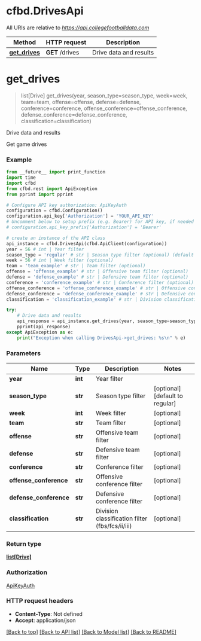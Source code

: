 # cfbd.DrivesApi

All URIs are relative to *https://api.collegefootballdata.com*

Method | HTTP request | Description
------------- | ------------- | -------------
[**get_drives**](DrivesApi.md#get_drives) | **GET** /drives | Drive data and results


# **get_drives**
> list[Drive] get_drives(year, season_type=season_type, week=week, team=team, offense=offense, defense=defense, conference=conference, offense_conference=offense_conference, defense_conference=defense_conference, classification=classification)

Drive data and results

Get game drives

### Example
```python
from __future__ import print_function
import time
import cfbd
from cfbd.rest import ApiException
from pprint import pprint

# Configure API key authorization: ApiKeyAuth
configuration = cfbd.Configuration()
configuration.api_key['Authorization'] = 'YOUR_API_KEY'
# Uncomment below to setup prefix (e.g. Bearer) for API key, if needed
# configuration.api_key_prefix['Authorization'] = 'Bearer'

# create an instance of the API class
api_instance = cfbd.DrivesApi(cfbd.ApiClient(configuration))
year = 56 # int | Year filter
season_type = 'regular' # str | Season type filter (optional) (default to regular)
week = 56 # int | Week filter (optional)
team = 'team_example' # str | Team filter (optional)
offense = 'offense_example' # str | Offensive team filter (optional)
defense = 'defense_example' # str | Defensive team filter (optional)
conference = 'conference_example' # str | Conference filter (optional)
offense_conference = 'offense_conference_example' # str | Offensive conference filter (optional)
defense_conference = 'defense_conference_example' # str | Defensive conference filter (optional)
classification = 'classification_example' # str | Division classification filter (fbs/fcs/ii/iii) (optional)

try:
    # Drive data and results
    api_response = api_instance.get_drives(year, season_type=season_type, week=week, team=team, offense=offense, defense=defense, conference=conference, offense_conference=offense_conference, defense_conference=defense_conference, classification=classification)
    pprint(api_response)
except ApiException as e:
    print("Exception when calling DrivesApi->get_drives: %s\n" % e)
```

### Parameters

Name | Type | Description  | Notes
------------- | ------------- | ------------- | -------------
 **year** | **int**| Year filter | 
 **season_type** | **str**| Season type filter | [optional] [default to regular]
 **week** | **int**| Week filter | [optional] 
 **team** | **str**| Team filter | [optional] 
 **offense** | **str**| Offensive team filter | [optional] 
 **defense** | **str**| Defensive team filter | [optional] 
 **conference** | **str**| Conference filter | [optional] 
 **offense_conference** | **str**| Offensive conference filter | [optional] 
 **defense_conference** | **str**| Defensive conference filter | [optional] 
 **classification** | **str**| Division classification filter (fbs/fcs/ii/iii) | [optional] 

### Return type

[**list[Drive]**](Drive.md)

### Authorization

[ApiKeyAuth](../README.md#ApiKeyAuth)

### HTTP request headers

 - **Content-Type**: Not defined
 - **Accept**: application/json

[[Back to top]](#) [[Back to API list]](../README.md#documentation-for-api-endpoints) [[Back to Model list]](../README.md#documentation-for-models) [[Back to README]](../README.md)

